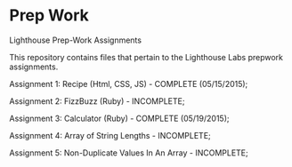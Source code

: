 # Prep Work
Lighthouse Prep-Work Assignments

This repository contains files that pertain to the Lighthouse Labs prepwork assignments.

Assignment 1: Recipe (Html, CSS, JS) - COMPLETE (05/15/2015);

Assignment 2: FizzBuzz (Ruby) - INCOMPLETE;

Assignment 3: Calculator (Ruby) - COMPLETE (05/19/2015);

Assignment 4: Array of String Lengths - INCOMPLETE;

Assignment 5: Non-Duplicate Values In An Array - INCOMPLETE;
